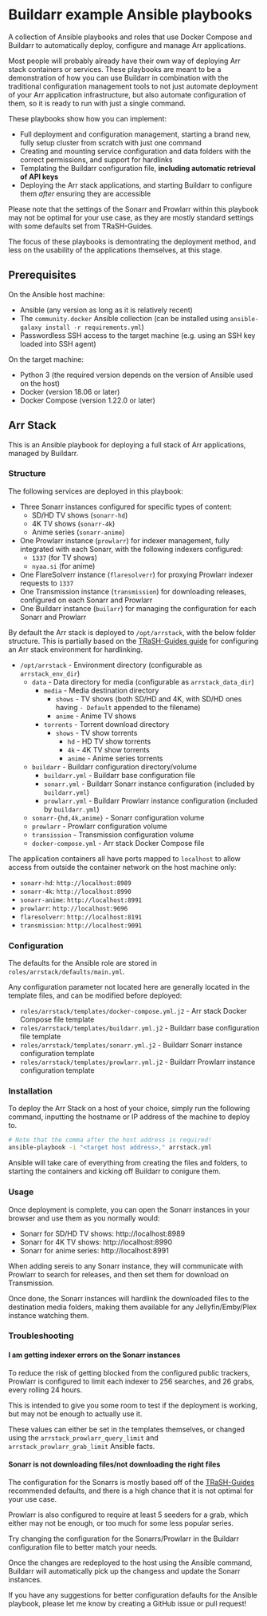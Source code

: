 # Buildarr example Ansible playbooks

A collection of Ansible playbooks and roles that use Docker Compose and Buildarr to automatically deploy, configure and manage Arr applications.

Most people will probably already have their own way of deploying Arr stack containers or services. These playbooks are meant to be a demonstration of how you can use Buildarr in combination with the traditional configuration management tools to not just automate deployment of your Arr application infrastructure, but also automate configuration of them, so it is ready to run with just a single command.

These playbooks show how you can implement:

* Full deployment and configuration management, starting a brand new, fully setup cluster from scratch with just one command
* Creating and mounting service configuration and data folders with the correct permissions, and support for hardlinks
* Templating the Buildarr configuration file, **including automatic retrieval of API keys**
* Deploying the Arr stack applications, and starting Buildarr to configure them *after* ensuring they are accessible

Please note that the settings of the Sonarr and Prowlarr within this playbook may not be optimal for your use case, as they are mostly standard settings with some defaults set from TRaSH-Guides.

The focus of these playbooks is demontrating the deployment method, and less on the usability of the applications themselves, at this stage.

## Prerequisites

On the Ansible host machine:

* Ansible (any version as long as it is relatively recent)
* The `community.docker` Ansible collection (can be installed using `ansible-galaxy install -r requirements.yml`)
* Passwordless SSH access to the target machine (e.g. using an SSH key loaded into SSH agent)

On the target machine:

* Python 3 (the required version depends on the version of Ansible used on the host)
* Docker (version 18.06 or later)
* Docker Compose (version 1.22.0 or later)

## Arr Stack

This is an Ansible playbook for deploying a full stack of Arr applications, managed by Buildarr.

### Structure

The following services are deployed in this playbook:

* Three Sonarr instances configured for specific types of content:
    * SD/HD TV shows (`sonarr-hd`)
    * 4K TV shows (`sonarr-4k`)
    * Anime series (`sonarr-anime`)
* One Prowlarr instance (`prowlarr`) for indexer management, fully integrated with each Sonarr, with the following indexers configured:
    * `1337` (for TV shows)
    * `nyaa.si` (for anime)
* One FlareSolverr instance (`flaresolverr`) for proxying Prowlarr indexer requests to `1337`
* One Transmission instance (`transmission`) for downloading releases, configured on each Sonarr and Prowlarr
* One Buildarr instance (`builarr`) for managing the configuration for each Sonarr and Prowlarr

By default the Arr stack is deployed to `/opt/arrstack`, with the below folder structure. This is partially based on the [TRaSH-Guides guide](https://trash-guides.info/Hardlinks/How-to-setup-for/Docker) for configuring an Arr stack environment for hardlinking.

* `/opt/arrstack` - Environment directory (configurable as `arrstack_env_dir`)
    * `data` - Data directory for media (configurable as `arrstack_data_dir`)
        * `media` - Media destination directory
            * `shows` - TV shows (both SD/HD and 4K, with SD/HD ones having `- Default` appended to the filename)
            * `anime` - Anime TV shows
        * `torrents` - Torrent download directory
            * `shows` - TV show torrents
                * `hd` - HD TV show torrents
                * `4k` - 4K TV show torrents
                * `anime` - Anime series torrents
    * `buildarr` - Buildarr configuration directory/volume
        * `buildarr.yml` - Buildarr base configuration file
        * `sonarr.yml` - Buildarr Sonarr instance configuration (included by `buildarr.yml`)
        * `prowlarr.yml` - Buildarr Prowlarr instance configuration (included by `buildarr.yml`)
    * `sonarr-{hd,4k,anime}` - Sonarr configuration volume
    * `prowlarr` - Prowlarr configuration volume
    * `transission` - Transmission configuration volume
    * `docker-compose.yml` - Arr stack Docker Compose file

The application containers all have ports mapped to `localhost` to allow access from outside the container network on the host machine only:

* `sonarr-hd`: `http://localhost:8989`
* `sonarr-4k`: `http://localhost:8990`
* `sonarr-anime`: `http://localhost:8991`
* `prowlarr`: `http://localhost:9696`
* `flaresolverr`: `http://localhost:8191`
* `transmission`: `http://localhost:9091`

### Configuration

The defaults for the Ansible role are stored in `roles/arrstack/defaults/main.yml`.

Any configuration parameter not located here are generally located in the template files, and can be modified before deployed:

* `roles/arrstack/templates/docker-compose.yml.j2` - Arr stack Docker Compose file template
* `roles/arrstack/templates/buildarr.yml.j2` - Buildarr base configuration file template
* `roles/arrstack/templates/sonarr.yml.j2` - Buildarr Sonarr instance configuration template
* `roles/arrstack/templates/prowlarr.yml.j2` - Buildarr Prowlarr instance configuration template

### Installation

To deploy the Arr Stack on a host of your choice, simply run the following command, inputting the hostname or IP address of the machine to deploy to.

```bash
# Note that the comma after the host address is required!
ansible-playbook -i "<target host address>," arrstack.yml
```

Ansible will take care of everything from creating the files and folders, to starting the containers and kicking off Buildarr to conigure them.

### Usage

Once deployment is complete, you can open the Sonarr instances in your browser and use them as you normally would:

* Sonarr for SD/HD TV shows: http://localhost:8989
* Sonarr for 4K TV shows: http://localhost:8990
* Sonarr for anime series: http://localhost:8991

When adding sereis to any Sonarr instance, they will communicate with Prowlarr to search for releases, and then set them for download on Transmission.

Once done, the Sonarr instances will hardlink the downloaded files to the destination media folders, making them available for any Jellyfin/Emby/Plex instance watching them.

### Troubleshooting

#### I am getting indexer errors on the Sonarr instances

To reduce the risk of getting blocked from the configured public trackers, Prowlarr is configured to limit each indexer to 256 searches, and 26 grabs, every rolling 24 hours.

This is intended to give you some room to test if the deployment is working, but may not be enough to actually use it.

These values can either be set in the templates themselves, or changed using the `arrstack_prowlarr_query_limit` and `arrstack_prowlarr_grab_limit` Ansible facts.

#### Sonarr is not downloading files/not downloading the right files

The configuration for the Sonarrs is mostly based off of the [TRaSH-Guides](https://trash-guides.info/Sonarr) recommended defaults, and there is a high chance that it is not optimal for your use case.

Prowlarr is also configured to require at least 5 seeders for a grab, which either may not be enough, or too much for some less popular series.

Try changing the configuration for the Sonarrs/Prowlarr in the Buildarr configuration file to better match your needs.

Once the changes are redeployed to the host using the Ansible command, Buildarr will automatically pick up the changess and update the Sonarr instances.

If you have any suggestions for better configuration defaults for the Ansible playbook, please let me know by creating a GitHub issue or pull request!
